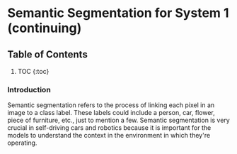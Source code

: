 # Semantic Segmentation for System 1 (continuing)


## **Table of Contents**

1. TOC
{:toc}


### Introduction

Semantic segmentation refers to the process of linking each pixel in an image to a class label. These labels could include a person, car, flower, piece of furniture, etc., just to mention a few. Semantic segmentation is very crucial in self-driving cars and robotics because it is important for the models to understand the context in the environment in which they're operating. 
